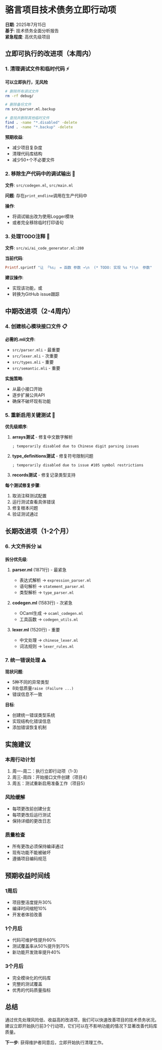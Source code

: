 # 骆言项目技术债务立即行动项

**日期**: 2025年7月15日  
**基于**: 技术债务全面分析报告  
**紧急程度**: 高优先级项目

## 立即可执行的改进项（本周内）

### 1. 清理调试文件和临时代码 ⚡

**可以立即执行，无风险**

```bash
# 删除所有调试文件
rm -rf debug/

# 删除备份文件
rm src/parser.ml.backup

# 查找并删除其他临时文件
find . -name "*.disabled" -delete
find . -name "*.backup" -delete
```

**预期收益**:
- 减少项目复杂度
- 清理代码库结构
- 减少50+个不必要文件

### 2. 移除生产代码中的调试输出 🔧

**文件**: `src/codegen.ml`, `src/main.ml`

**问题**: 存在`print_endline`调用在生产代码中

**操作**:
- 将调试输出改为使用Logger模块
- 或者完全移除临时打印语句

### 3. 处理TODO注释 📝

**文件**: `src/ai/ai_code_generator.ml:280`

**当前代码**:
```ocaml
Printf.sprintf "让 「%s」 = 函数 参数 →\n  (* TODO: 实现 %s *)\n  参数"
```

**建议操作**:
- 实现该功能，或
- 转换为GitHub issue跟踪

## 中期改进项（2-4周内）

### 4. 创建核心模块接口文件 📋

**必需的.mli文件**:
- `src/parser.mli` - 最重要
- `src/lexer.mli` - 次重要  
- `src/types.mli` - 重要
- `src/semantic.mli` - 重要

**实施策略**:
- 从最小接口开始
- 逐步扩展公共API
- 确保不破坏现有功能

### 5. 重新启用关键测试 🧪

**优先级顺序**:

1. **arrays测试** - 修复中文数字解析
   ```dune
   ; temporarily disabled due to Chinese digit parsing issues
   ```

2. **type_definitions测试** - 修复符号限制问题
   ```dune  
   ; temporarily disabled due to issue #105 symbol restrictions
   ```

3. **records测试** - 修复记录类型支持

**每个测试修复步骤**:
1. 取消注释测试配置
2. 运行测试查看具体错误
3. 修复根本问题
4. 验证测试通过

## 长期改进项（1-2个月）

### 6. 大文件拆分 📊

**拆分优先级**:

1. **parser.ml** (1871行) - 最紧急
   - 表达式解析 → `expression_parser.ml`
   - 语句解析 → `statement_parser.ml`
   - 类型解析 → `type_parser.ml`

2. **codegen.ml** (1583行) - 次紧急
   - OCaml生成 → `ocaml_codegen.ml`
   - 工具函数 → `codegen_utils.ml`

3. **lexer.ml** (1520行) - 重要
   - 中文处理 → `chinese_lexer.ml`
   - 词法规则 → `lexer_rules.ml`

### 7. 统一错误处理 ⚠️

**现状问题**:
- 5种不同的异常类型
- 8处低质量`raise (Failure ...)`
- 错误信息不一致

**目标**:
- 创建统一错误类型系统
- 实现结构化错误信息
- 添加错误恢复机制

## 实施建议

### 本周行动计划
1. 周一-周二：执行立即行动项（1-3）
2. 周三-周四：开始接口文件创建（项目4）
3. 周五：测试重新启用准备工作（项目5）

### 风险缓解
- 每项更改前创建分支
- 每项更改后运行测试
- 保持详细的更改日志

### 质量检查
- 所有更改必须保持编译通过
- 现有功能不能被破坏
- 遵循项目编码规范

## 预期收益时间线

### 1周后
- 项目整洁度提升30%
- 编译时间缩短10%
- 开发者体验改善

### 1个月后  
- 代码可维护性提升60%
- 测试覆盖率从50%提升到70%
- 新功能开发效率提升40%

### 3个月后
- 完全模块化的代码库
- 完整的测试覆盖
- 优秀的代码质量指标

## 总结

通过优先处理风险低、收益高的改进项，我们可以快速改善项目的技术债务状况。建议立即开始执行前3个行动项，它们可以在不影响功能的情况下显著改善代码库质量。

**下一步**: 获得维护者同意后，立即开始执行清理工作。